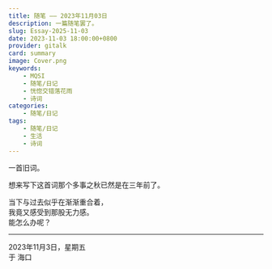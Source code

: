 ```yaml
---
title: 随笔 —— 2023年11月03日
description: 一篇随笔罢了。
slug: Essay-2025-11-03
date: 2023-11-03 18:00:00+0800
provider: gitalk
card: summary
image: Cover.png
keywords:
    - MQSI
    - 随笔/日记
    - 恍惚交错落花雨
    - 诗词
categories:
    - 随笔/日记
tags:
    - 随笔/日记
    - 生活
    - 诗词
---
```


一首旧词。  

想来写下这首词那个多事之秋已然是在三年前了。  

当下与过去似乎在渐渐重合着，  
我竟又感受到那股无力感。  
能怎么办呢？   

**********

2023年11月3日，星期五  
于 海口  